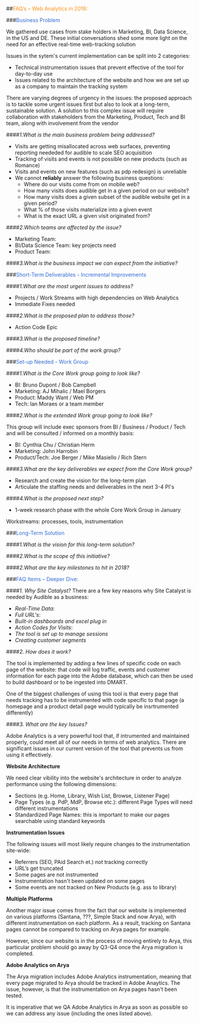 
##<span style="color:#FA9017">FAQ’s – Web Analytics in 2018: </span>
 
 
###<span style="color:#336BD3">Business Problem</span> 

We gathered use cases from stake holders in Marketing, BI, Data Science, in the US and DE. These initial conversations shed some more light on the need for an effective real-time web-tracking solution

Issues in the sytem's current implementation can be split into 2 categories:

- Technical instrumentation issues that prevent effective of the tool for day-to-day use
- Issues related to the architecture of the website and how we are set up as a company to maintain the tracking system

There are varying degrees of urgency in the issues: the proposed approach is to tackle some urgent issues first but also to look at a long-term, sustainable solution. A solution to this complex issue will require collaboration with stakeholders from the Marketing, Product, Tech and BI team, along with involvement from the vendor

####*1.What is the main business problem being addressed?*

-   Visits are getting misallocated across web surfaces, preventing reporting neededed for audible to scale SEO acquisition
-   Tracking of visits and events is not possible on new products (such as Romance)
-   Visits and events on new features (such as pdp redesign) is unreliable
-   We cannot **reliably** answer the following business questions:
    +   Where do our visits come from on mobile web?
    +   How many visits does audible get in a given period on our website?
    +   How many visits does a given subset of the audible website get in a given period?
    +   What % of those visits materialize into a given event
    +   What is the exact URL a given visit originated from?


####*2.Which teams are affected by the issue?*

- Marketing Team:
- BI/Data Science Team: key projects need 
- Product Team: 

####*3.What is the business impact we can expect from the initiative?*


###<span style="color:#336BD3">Short-Term Deliverables - Incremental Improvements</span> 

####*1.What are the most urgent issues to address?*

- Projects / Work Streams with high dependencies on Web Analytics
- Immediate Fixes needed

####*2.What is the proposed plan to address those?*

- Action Code Epic


####*3.What is the proposed timeline?*

####*4.Who should be part of the work group?*


###<span style="color:#336BD3">Set-up Needed - Work Group</span> 

####*1.What is the Core Work group going to look like?*

- BI: Bruno Dupont / Bob Campbell
- Marketing: AJ Mihalic / Mael Borgers
- Product: Maddy Want / Web PM
- Tech: Ian Moraes or a team member

####*2.What is the extended Work group going to look like?*

This group will include exec sponsors from BI / Business / Product / Tech and will be consulted / informed on a monthly basis:

- BI: Cynthia Chu / Christian Herm
- Marketing: John Harrobin
- Product/Tech: Joe Berger / Mike Masiello / Rich Stern

####*3.What are the key deliverables we expect from the Core Work group?*

- Research and create the vision for the long-term plan
- Articulate the staffing needs and deliverables in the next 3-4 PI's

####*4.What is the proposed next step?*

- 1-week research phase with the whole Core Work Group in January


Workstreams: processes, tools, instrumentation

###<span style="color:#336BD3">Long-Term Solution</span> 

####*1.What is the vision for this long-term solution?*

####*2.What is the scope of this initiative?*

####*2.What are the key milestones to hit in 2018?*


###<span style="color:#336BD3">FAQ Items – Deeper Dive:</span> 

####*1. Why Site Catalyst?*
There are a few key reasons why Site Catalyst is needed by Audible as a business:

- *Real-Time Data*: 
- *Full URL's*:
- *Built-in dashboards and excel plug in*
- *Action Codes for Visits*:
- *The tool is set up to manage sessions*
- *Creating customer segments*

####*2. How does it work?*

The tool is implemented by adding a few lines of specific code on each page of the website: that code will log traffic, events and customer information for each page into the Adobe database, which can then be used to build dashboard or to be ingested into DMART.

One of the biggest challenges of using this tool is that every page that needs tracking has to be instrumented with code specific to that page (a homepage and a product detail page would typically be insrtrumented differently)

####*3. What are the key Issues?*

Adobe Analytics is a very powerful tool that, if intrumented and maintained properly, could meet all of our needs in terms of web analytics. There are significant issues in our current version of the tool that prevents us from using it effectively. 

**Website Architecture**

We need clear vibility into the website's architecture in order to analyze performance using the following dimensions:

- Sections (e.g. Home, Library, Wish List, Browse, Listener Page)
- Page Types (e.g. PdP, MdP, Browse etc.): different Page Types will need different instrumentations
- Standardized Page Names: this is important to make our pages searchable using standard keywords

**Instrumentation Issues**

The following issues will most likely require changes to the instrumentation site-wide: 

- Referrers (SEO, PAid Search et.) not tracking correctly
- URL’s get truncated
- Some pages are not instrumented
- Instrumentation hasn't been updated on some pages
- Some events are not tracked on New Products (e.g. ass to library)

**Multiple Platforms**

Another major issue comes from the fact that our website is implemented on various platforms (Santana, ???, Simple Stack and now Arya), with different instrumentation on each platform. As a result, tracking on Santana pages cannot be compared to tracking on Arya pages for example.

However, since our website is in the process of moving entirely to Arya, this particular problem should go away by Q3-Q4 once the Arya migration is completed.

**Adobe Analytics on Arya**

The Arya migration includes Adobe Analytics instrumentation, meaning that every page migrated to Arya should be tracked in Adobe Anaytics. The issue, however, is that the instrumentation on Arya pages hasn't been tested.

It is imperative that we QA Adobe Analytics in Arya as soon as possible so we can address any issue (including the ones listed above).




